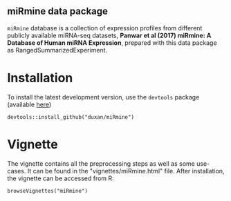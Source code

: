 ## miRmine data package

`miRmine` database is a collection of expression profiles from different publicly available miRNA-seq datasets, **Panwar et al (2017) miRmine: A Database of Human miRNA Expression**, prepared with this data package as RangedSummarizedExperiment.


# Installation 

To install the latest development version, use the `devtools` package (available [here](https://github.com/hadley/devtools))

```
devtools::install_github("duxan/miRmine")
```

# Vignette

The vignette contains all the preprocessing steps as well as some use-cases. It can be found in the "vignettes/miRmine.html" file. After installation, the vignette can be accessed from R:

```
browseVignettes("miRmine")
```

